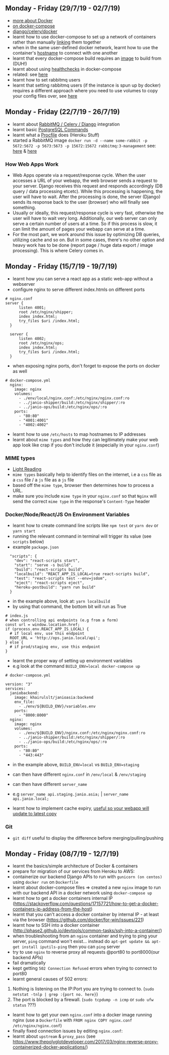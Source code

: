 ## Monday - Friday (29/7/19 - 02/7/19)
- [more about Docker](https://www.revsys.com/tidbits/brief-intro-docker-djangonauts/)
- [on docker-compose](https://www.revsys.com/tidbits/celery-and-django-and-docker-oh-my/)
- [django/celery/docker](https://github.com/chrisk314/django-celery-docker-example)
- learnt how to use docker-compose to set up a network of containers rather than manually [linking](https://docs.docker.com/network/links/) them together
- when in the same user-defined docker network, learnt how to use the container's [hostname](https://stackoverflow.com/questions/40563469/connecting-to-rabbitmq-docker-container-from-service-in-another-container) to connect with one another
- learnt that every docker-compose build requires an [image](https://github.com/DeviaVir/zenbot/issues/1072) to build from (DUH!)
- learnt about using [healthchecks](https://stackoverflow.com/questions/53031439/connecting-to-rabbitmq-container-with-docker-compose) in docker-compose
- related: see [here](https://stackoverflow.com/questions/31746182/docker-compose-wait-for-container-x-before-starting-y/41854997#41854997)
- learnt how to set rabbitmq users
- learnt that setting rabbitmq users (if the instance is spun up by docker) requires a different approach where you need to use volumes to copy your config files over, see [here](https://stackoverflow.com/questions/30747469/how-to-add-initial-users-when-starting-a-rabbitmq-docker-container)

## Monday - Friday (22/7/19 - 26/7/19)
- learnt about [RabbitMQ / Celery / Django](https://simpleisbetterthancomplex.com/tutorial/2017/08/20/how-to-use-celery-with-django.html) integration
- learnt basic [PostgreSQL Commands](http://jazstudios.blogspot.com/2010/06/postgresql-login-commands.html)
- learnt what a [Procfile](https://devcenter.heroku.com/articles/procfile) does (Heroku Stuff)
- started a RabbitMQ image `docker run -d --name some-rabbit -p 5672:5672 -p 5673:5673 -p 15672:15672 rabbitmq:3-management` see: [here](https://stackoverflow.com/questions/47290108/how-to-open-rabbitmq-in-browser-using-docker-container) & [here](https://hub.docker.com/_/rabbitmq)

### How Web Apps Work
- Web Apps operate via a request/response cycle. When the user accesses a URL of your webapp, the web browser sends a request to your server. Django receives this request and responds accordingly (DB query / data processing etcetc). While this processing is happening, the user will have to wait. After the processing is done, the server (Django) sends its response back to the user (browser) who will finally see something.
- Usually or ideally, this request/response cycle is very fast, otherwise the user will have to wait very long. Additionally, our web server can only serve a certain number of users at a time. So if this process is slow, it can limit the amount of pages your webapp can serve at a time.
- For the most part, we work around this issue by optimizing DB queries, utilizing cache and so on. But in some cases, there's no other option and heavy work has to be done (report page / huge data export / image processing). This is where Celery comes in.

## Monday - Friday (15/7/19 - 19/7/19)
- learnt how you can serve a react app as a static web-app without a webserver
- configure nginx to serve different index.htmls on different ports 

```
# nginx.conf
server {
      listen 4001;
      root /etc/nginx/shipper;
      index index.html;
      try_files $uri /index.html;
  }

  server {
      listen 4002;
      root /etc/nginx/ops;
      index index.html;
      try_files $uri /index.html;
  }
```

- when exposing nginx ports, don't forget to expose the ports on docker as well

```
# docker-compose.yml
  nginx:
    image: nginx
    volumes:
      - ./env/local/nginx.conf:/etc/nginx/nginx.conf:ro
      - ../janio-shipper/build:/etc/nginx/shipper/:ro
      - ../janio-ops/build:/etc/nginx/ops/:ro
    ports:
      - "80:80"
      - "4001:4001"
      - "4002:4002"
```

- learnt how to use `/etc/hosts` to map hostnames to IP addresses
- learnt about `mime types` and how they can legitimately make your web app look like crap if you don't include it (especially in your `nginx.conf`)

### MIME types
- [Light Reading](https://www.cyberciti.biz/faq/how-to-override-content-type-with-nginx-web-server/)
- `mime types` basically help to identify files on the internet, i.e a `css` file as a `css` file / a `js` file as a `js` file
- based off the `mime type`, browser then determines how to process a URL.
- make sure you include `mime type` in your `nginx.conf` so that `Nginx` will send the correct `mime type` in the response's `Content-Type` header

### Docker/Node/React/JS On Environment Variables
- learnt how to create command line scripts like `npm test` or `yarn dev` or `yarn start`
- running the relevant command in terminal will trigger its value (see `scripts` below)
- example `package.json`

```
  "scripts": {
    "dev": "react-scripts start",
    "start": "serve -s build",
    "build": "react-scripts build",
    "localbuild": "REACT_APP_IS_LOCAL=true react-scripts build",
    "test": "react-scripts test --env=jsdom",
    "eject": "react-scripts eject",
    "heroku-postbuild": "yarn run build"
  }
```

- in the example above, look at: `yarn localbuild`
- by using that command, the bottom bit will run as True

```
# index.js 
# when controlling api endpoints (e.g from a form)
const url = window.location.href;
if (process.env.REACT_APP_IS_LOCAL) {
  # if local env, use this endpoint
  ROOT_URL = 'http://ops.janio.local/api';
} else {
  # if prod/staging env, use this endpoint
}
```

- learnt the proper way of setting up environment variables 
- e.g look at the command `BUILD_ENV=local docker-compose up`

```
# docker-compose.yml

version: "3"
services:
  janiobackend:
    image: khairulslt/janioasia:backend
    env_file:
      - ./env/${BUILD_ENV}/variables.env
    ports:
      - "8000:8000"
  nginx:
    image: nginx
    volumes:
      - ./env/${BUILD_ENV}/nginx.conf:/etc/nginx/nginx.conf:ro
      - ../janio-shipper/build:/etc/nginx/shipper/:ro
      - ../janio-ops/build:/etc/nginx/ops/:ro
    ports:
      - "80:80"
      - "443:443"
```

- in the example above, `BUILD_ENV=local` vs `BUILD_ENV=staging`
- can then have different `nginx.conf` in `/env/local` & `/env/staging`
- can then have different `server_name`
- e.g `server_name api.staging.janio.asia;` | `server_name api.janio.local;`

- learnt how to implement cache expiry, [useful so your webapp will update to latest copy](https://www.imperva.com/learn/performance/cache-control/)

### Git
- `git diff` useful to display the difference before merging/pulling/pushing


## Monday - Friday (08/7/19 - 12/7/19)
- learnt the basics/simple architecture of Docker & containers
- prepare for migration of our services from Heroku to AWS:
- containerize our backend Django APIs to run with `gunicorn (on centos)` using `docker run` on `Dockerfile`
- learnt about docker-compose files => created a new `nginx` image to run with our backend API in a docker network using `docker-compose up`
- learnt how to get a docker containers internal IP (https://stackoverflow.com/questions/17157721/how-to-get-a-docker-containers-ip-address-from-the-host)
- learnt that you can't access a docker container by internal IP - at least via the browser (https://github.com/docker/for-win/issues/221)
- learnt how to SSH into a docker container (http://phase2.github.io/devtools/common-tasks/ssh-into-a-container/)
- when troubleshooting from an `nginx` container and trying to ping your server, `ping` command won't exist... instead do `apt-get update && apt-get install iputils-ping` then you can `ping` server
- try to use `nginx` to reverse proxy all requests @port80 to port8000(our backend APIs)
- fail dramatically
- kept getting `502 Connection Refused` errors when trying to connect to port80
- learnt general causes of 502 errors:
1) Nothing is listening on the IP:Port you are trying to connect to. (`sudo netstat -tnlp | grep :{port no. here}`)
2) The port is blocked by a firewall. (`sudo tcpdump -n icmp` or `sudo ufw status` ???)
- learnt how to get your own `nginx.conf` into a docker image running nginx (use a `Dockerfile` with `FROM nginx
COPY nginx.conf /etc/nginx/nginx.conf`)
- finally fixed connection issues by editing `nginx.conf`:
- learnt about `upstream` & `proxy_pass` (see https://www.thepolyglotdeveloper.com/2017/03/nginx-reverse-proxy-containerized-docker-applications/)